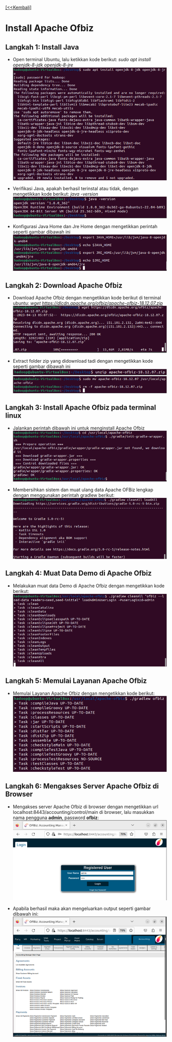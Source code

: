 [ [<<Kembali] ](https://github.com/AnggitaAlbiantara/tekn-cloud-computing/blob/05b259494b79562304b3ddeaedf8e4cc05a2b424/minggu-04/README.md)
# Install Apache Ofbiz
## Langkah 1: Install Java
- Open terminal Ubuntu, lalu ketikkan kode berikut: *sudo apt install openjdk-8-jdk openjdk-8-jre*
![gb1](https://github.com/AnggitaAlbiantara/tekn-cloud-computing/blob/745761c333ddc9b567b8c3aa4cb862c75f77bd12/minggu-05/1.PNG)

- Verifikasi Java, apakah berhasil terinstal atau tidak, dengan mengetikkan kode berikut: *java -version*
![gb2](https://github.com/AnggitaAlbiantara/tekn-cloud-computing/blob/745761c333ddc9b567b8c3aa4cb862c75f77bd12/minggu-05/2.PNG)

- Konfigurasi Java Home dan Jre Home dengan mengetikkan perintah seperti gambar dibawah ini 
![gb3](https://github.com/AnggitaAlbiantara/tekn-cloud-computing/blob/745761c333ddc9b567b8c3aa4cb862c75f77bd12/minggu-05/3.PNG)

## Langkah 2: Download Apache Ofbiz
- Download Apache Ofbiz dengan mengetikkan kode berikut di terminal ubuntu: *wget https://dlcdn.apache.org/ofbiz/apache-ofbiz-18.12.07.zip*
![gb4](https://github.com/AnggitaAlbiantara/tekn-cloud-computing/blob/745761c333ddc9b567b8c3aa4cb862c75f77bd12/minggu-05/4.PNG)

- Extract folder zip yang didownload tadi dengan mengetikkan kode seperti gambar dibawah ini
![gb5](https://github.com/AnggitaAlbiantara/tekn-cloud-computing/blob/745761c333ddc9b567b8c3aa4cb862c75f77bd12/minggu-05/5.PNG)
![gb6](https://github.com/AnggitaAlbiantara/tekn-cloud-computing/blob/745761c333ddc9b567b8c3aa4cb862c75f77bd12/minggu-05/6.PNG)

## Langkah 3: Install Apache Ofbiz pada terminal linux
- Jalankan perintah dibawah ini untuk menginstall Apache Ofbiz
![gb7](https://github.com/AnggitaAlbiantara/tekn-cloud-computing/blob/745761c333ddc9b567b8c3aa4cb862c75f77bd12/minggu-05/7.PNG)

- Membersihkan sistem dan muat ulang data Apache OFBiz lengkap dengan menggunakan perintah gradlew berikut:
![gb8](https://github.com/AnggitaAlbiantara/tekn-cloud-computing/blob/745761c333ddc9b567b8c3aa4cb862c75f77bd12/minggu-05/8.PNG)

## Langkah 4: Muat Data Demo di Apache Ofbiz
- Melakukan muat data Demo di Apache Ofbiz dengan mengetikkan kode berikut:
![gb9](https://github.com/AnggitaAlbiantara/tekn-cloud-computing/blob/745761c333ddc9b567b8c3aa4cb862c75f77bd12/minggu-05/9.PNG)

## Langkah 5: Memulai Layanan Apache Ofbiz 
- Memulai Layanan Apache Ofbiz dengan mengetikkan kode berikut:
![gb10](https://github.com/AnggitaAlbiantara/tekn-cloud-computing/blob/745761c333ddc9b567b8c3aa4cb862c75f77bd12/minggu-05/10.PNG)

## Langkah 6: Mengakses Server Apache Ofbiz di Browser
- Mengakses server Apache Ofbiz di browser dengan mengetikkan url localhost:8443/accounting/control/main di browser, lalu masukkan nama pengguna **admin**, password **ofbiz**:
![gb12](https://github.com/AnggitaAlbiantara/tekn-cloud-computing/blob/745761c333ddc9b567b8c3aa4cb862c75f77bd12/minggu-05/12.PNG)

- Apabila berhasil maka akan mengeluarkan output seperti gambar dibawah ini:
![gb13](https://github.com/AnggitaAlbiantara/tekn-cloud-computing/blob/745761c333ddc9b567b8c3aa4cb862c75f77bd12/minggu-05/13.PNG)
